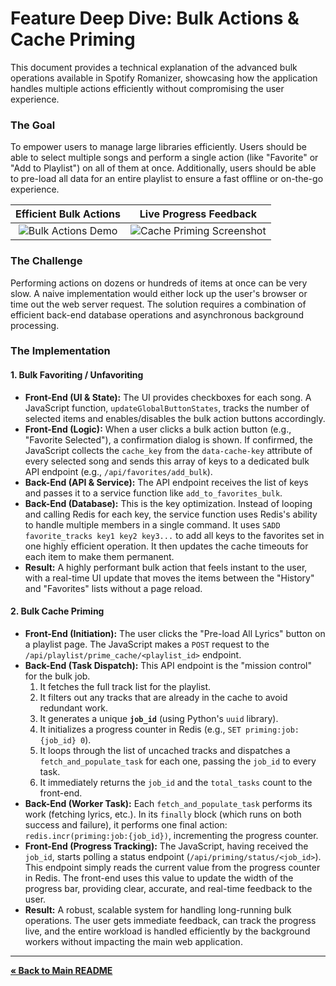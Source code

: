 # Feature Deep Dive: Bulk Actions & Cache Priming

This document provides a technical explanation of the advanced bulk operations available in Spotify Romanizer, showcasing how the application handles multiple actions efficiently without compromising the user experience.

### The Goal

To empower users to manage large libraries efficiently. Users should be able to select multiple songs and perform a single action (like "Favorite" or "Add to Playlist") on all of them at once. Additionally, users should be able to pre-load all data for an entire playlist to ensure a fast offline or on-the-go experience.

|                Efficient Bulk Actions                 |                    Live Progress Feedback                     |
| :---------------------------------------------------: | :-----------------------------------------------------------: |
| ![Bulk Actions Demo](../assets/demo-bulk-actions.gif) | ![Cache Priming Screenshot](../assets/demo-cache-priming.png) |

### The Challenge

Performing actions on dozens or hundreds of items at once can be very slow. A naive implementation would either lock up the user's browser or time out the web server request. The solution requires a combination of efficient back-end database operations and asynchronous background processing.

### The Implementation

#### 1. Bulk Favoriting / Unfavoriting

- **Front-End (UI & State):** The UI provides checkboxes for each song. A JavaScript function, `updateGlobalButtonStates`, tracks the number of selected items and enables/disables the bulk action buttons accordingly.
- **Front-End (Logic):** When a user clicks a bulk action button (e.g., "Favorite Selected"), a confirmation dialog is shown. If confirmed, the JavaScript collects the `cache_key` from the `data-cache-key` attribute of every selected song and sends this array of keys to a dedicated bulk API endpoint (e.g., `/api/favorites/add_bulk`).
- **Back-End (API & Service):** The API endpoint receives the list of keys and passes it to a service function like `add_to_favorites_bulk`.
- **Back-End (Database):** This is the key optimization. Instead of looping and calling Redis for each key, the service function uses Redis's ability to handle multiple members in a single command. It uses `SADD favorite_tracks key1 key2 key3...` to add all keys to the favorites set in one highly efficient operation. It then updates the cache timeouts for each item to make them permanent.
- **Result:** A highly performant bulk action that feels instant to the user, with a real-time UI update that moves the items between the "History" and "Favorites" lists without a page reload.

#### 2. Bulk Cache Priming

- **Front-End (Initiation):** The user clicks the "Pre-load All Lyrics" button on a playlist page. The JavaScript makes a `POST` request to the `/api/playlist/prime_cache/<playlist_id>` endpoint.
- **Back-End (Task Dispatch):** This API endpoint is the "mission control" for the bulk job.
  1.  It fetches the full track list for the playlist.
  2.  It filters out any tracks that are already in the cache to avoid redundant work.
  3.  It generates a unique **`job_id`** (using Python's `uuid` library).
  4.  It initializes a progress counter in Redis (e.g., `SET priming:job:{job_id} 0`).
  5.  It loops through the list of uncached tracks and dispatches a `fetch_and_populate_task` for each one, passing the `job_id` to every task.
  6.  It immediately returns the `job_id` and the `total_tasks` count to the front-end.
- **Back-End (Worker Task):** Each `fetch_and_populate_task` performs its work (fetching lyrics, etc.). In its `finally` block (which runs on both success and failure), it performs one final action: `redis.incr(priming:job:{job_id})`, incrementing the progress counter.
- **Front-End (Progress Tracking):** The JavaScript, having received the `job_id`, starts polling a status endpoint (`/api/priming/status/<job_id>`). This endpoint simply reads the current value from the progress counter in Redis. The front-end uses this value to update the width of the progress bar, providing clear, accurate, and real-time feedback to the user.
- **Result:** A robust, scalable system for handling long-running bulk operations. The user gets immediate feedback, can track the progress live, and the entire workload is handled efficiently by the background workers without impacting the main web application.

---

[**« Back to Main README**](../README.md)

